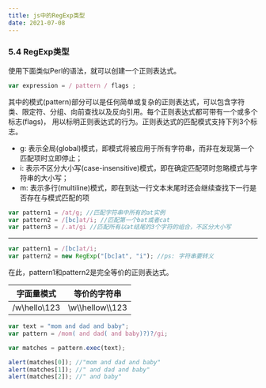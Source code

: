```yaml
---
title: js中的RegExp类型
date: 2021-07-08
---  
```


### 5.4 RegExp类型  

使用下面类似Perl的语法，就可以创建一个正则表达式。

```js
var expression = / pattern / flags ;
```

其中的模式(pattern)部分可以是任何简单或复杂的正则表达式，可以包含字符类、限定符、分组、向前查找以及反向引用。每个正则表达式都可带有一个或多个标志(flags)， 用以标明正则表达式的行为。正则表达式的匹配模式支持下列3个标志。

+ g: 表示全局(global)模式，即模式将被应用于所有字符串，而非在发现第一个匹配项时立即停止；
+ i: 表示不区分大小写(case-insensitive)模式，即在确定匹配项时忽略模式与字符串的大小写； 
+ m: 表示多行(multiline)模式，即在到达一行文本末尾时还会继续查找下一行是否存在与模式匹配的项  

```js
var pattern1 = /at/g; //匹配字符串中所有的at实例
var pattern2 = /[bc]at/i; //匹配第一个bat或者cat
var pattern3 = /.at/gi //匹配所有以at结尾的3个字符的组合，不区分大小写
```  


---


```js
var pattern1 = /[bc]at/i;
var pattern2 = new RegExp("[bc]at", "i"); //ps: 字符串要转义  
```
在此，pattern1和pattern2是完全等价的正则表达式。  


|字面量模式|等价的字符串|
|:---:|:---:|
|/w\\hello\\123|\\w\\\\hellow\\\\123|  


```js
var text = "mom and dad and baby";
var pattern = /mom( and dad( and baby)?)?/gi;

var matches = pattern.exec(text);

alert(matches[0]); //"mom and dad and baby"
alert(matches[1]); //" and dad and baby"
alert(matches[2]); //" and baby"
```  

